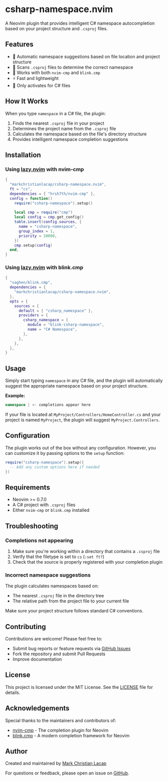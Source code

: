 # csharp-namespace.nvim

A Neovim plugin that provides intelligent C# namespace autocompletion based on your project structure and `.csproj` files.

## Features

- 🚀 Automatic namespace suggestions based on file location and project structure
- 📁 Scans `.csproj` files to determine the correct namespace
- 🔧 Works with both `nvim-cmp` and `blink.cmp`
- ⚡ Fast and lightweight
- 🎯 Only activates for C# files

## How It Works

When you type `namespace` in a C# file, the plugin:
1. Finds the nearest `.csproj` file in your project
2. Determines the project name from the `.csproj` file
3. Calculates the namespace based on the file's directory structure
4. Provides intelligent namespace completion suggestions

## Installation

### Using [lazy.nvim](https://github.com/folke/lazy.nvim) with nvim-cmp

```lua
{
  "markchristianlacap/csharp-namespace.nvim",
  ft = "cs",
  dependencies = { "hrsh7th/nvim-cmp" },
  config = function()
    require("csharp-namespace").setup()
    
    local cmp = require("cmp")
    local config = cmp.get_config()
    table.insert(config.sources, {
      name = "csharp-namespace",
      group_index = 1,
      priority = 10000,
    })
    cmp.setup(config)
  end,
}
```

### Using [lazy.nvim](https://github.com/folke/lazy.nvim) with blink.cmp

```lua
{
  "saghen/blink.cmp",
  dependencies = {
    "markchristianlacap/csharp-namespace.nvim",
  },
  opts = {
    sources = {
      default = { "csharp_namespace" },
      providers = {
        csharp_namespace = {
          module = "blink-csharp-namespace",
          name = "C# Namespace",
        },
      },
    },
  },
}
```

## Usage

Simply start typing `namespace` in any C# file, and the plugin will automatically suggest the appropriate namespace based on your project structure.

**Example:**

```csharp
namespace | <- completions appear here
```

If your file is located at `MyProject/Controllers/HomeController.cs` and your project is named `MyProject`, the plugin will suggest `MyProject.Controllers`.

## Configuration

The plugin works out of the box without any configuration. However, you can customize it by passing options to the `setup` function:

```lua
require("csharp-namespace").setup({
  -- Add any custom options here if needed
})
```

## Requirements

- Neovim >= 0.7.0
- A C# project with `.csproj` files
- Either `nvim-cmp` or `blink.cmp` installed

## Troubleshooting

### Completions not appearing

1. Make sure you're working within a directory that contains a `.csproj` file
2. Verify that the filetype is set to `cs` (`:set ft?`)
3. Check that the source is properly registered with your completion plugin

### Incorrect namespace suggestions

The plugin calculates namespaces based on:
- The nearest `.csproj` file in the directory tree
- The relative path from the project file to your current file

Make sure your project structure follows standard C# conventions.

## Contributing

Contributions are welcome! Please feel free to:
- Submit bug reports or feature requests via [GitHub Issues](https://github.com/markchristianlacap/csharp-namespace.nvim/issues)
- Fork the repository and submit Pull Requests
- Improve documentation

## License

This project is licensed under the MIT License. See the [LICENSE](LICENSE) file for details.

## Acknowledgements

Special thanks to the maintainers and contributors of:
- [nvim-cmp](https://github.com/hrsh7th/nvim-cmp) - The completion plugin for Neovim
- [blink.cmp](https://github.com/Saghen/blink.cmp) - A modern completion framework for Neovim

## Author

Created and maintained by [Mark Christian Lacap](https://github.com/markchristianlacap)

For questions or feedback, please open an issue on [GitHub](https://github.com/markchristianlacap/csharp-namespace.nvim/issues).

